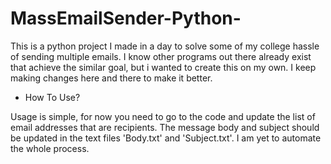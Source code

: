 # MassEmailSender-Python-

This is a python project I made in a day to solve some of my college hassle of sending multiple emails.
I know other programs out there already exist that achieve the similar goal, but i wanted to create this on my own. 
I keep making changes here and there to make it better.

- How To Use?

Usage is simple, for now you need to go to the code and update the list of email addresses that are recipients. 
The message body and subject should be updated in the text files 'Body.txt' and 'Subject.txt'.
I am yet to automate the whole process.
